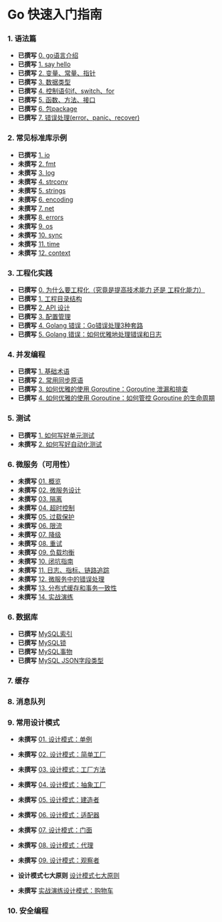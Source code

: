 # Go 快速入门指南

### 1. 语法篇
* **已撰写** [0. go语言介绍](01/00-go-intro.md)
* **已撰写** [1. say hello](01/01-hello.md)
* **已撰写** [2. 变量、常量、指针](01/02-variables.md)
* **已撰写** [3. 数据类型](01/03-data-type.md)
* **已撰写** [4. 控制语句if、switch、for](01/04-if-for-switch.md)
* **已撰写** [5. 函数、方法、接口](01/05-func-method-interface.md)
* **已撰写** [6. 包package](01/06-package.md)
* **已撰写** [7. 错误处理(error、panic、recover)](01/07-error.md)

### 2. 常见标准库示例
* **已撰写** [1. io](02/01/README.md)
* **未撰写** [2. fmt](02/02/)
* **未撰写** [3. log](02/)
* **未撰写** [4. strconv](02/)
* **未撰写** [5. strings](02/)
* **未撰写** [6. encoding](02/)
* **未撰写** [7. net](02/)
* **未撰写** [8. errors](02/)
* **未撰写** [9. os](02/)
* **未撰写** [10. sync](02/)
* **未撰写** [11. time](02/)
* **未撰写** [12. context](02/)

### 3. 工程化实践

* **已撰写** [0. 为什么要工程化（究竟是提高技术能力 还是 工程化能力）](03/00/README.md)
* **已撰写** [1. 工程目录结构](03/01-project-layout/01-project-layout.md)
* **已撰写** [2. API 设计](03/02/README.md)
* **已撰写** [3. 配置管理](03/03/README.md)
* **已撰写** [4. Golang 错误：Go错误处理3种套路](03/04/README.md)
* **已撰写** [5. Golang 错误：如何优雅地处理错误和日志](03/05/README.md)


### 4. 并发编程

* **已撰写** [1. 基础术语](04/01/README.md)
* **已撰写** [2. 常用同步原语](04/02/README.md)
* **已撰写** [3. 如何优雅的使用 Goroutine：Goroutine 泄漏和排查](04/03/README.md)
* **已撰写** [4. 如何优雅的使用 Goroutine：如何管控 Goroutine 的生命周期](04/04/README.md)

### 5. 测试
* **已撰写** [1. 如何写好单元测试](05/01/README.md)
* **未撰写** [2. 如何写好自动化测试](05/02/README.md)

### 6. 微服务（可用性）
* **未撰写** [01. 概览](06/01/README.md)
* **未撰写** [02. 微服务设计](06/01/README.md)
* **未撰写** [03. 隔离](06/01/README.md)
* **未撰写** [04. 超时控制](06/02/README.md)
* **未撰写** [05. 过载保护](06/03/README.md)
* **未撰写** [06. 限流](06/04/README.md)
* **未撰写** [07. 降级](06/05/README.md)
* **未撰写** [08. 重试](06/06/README.md)
* **未撰写** [09. 负载均衡](06/07/README.md)
* **未撰写** [10. 闭坑指南](06/08/README.md)
* **未撰写** [11. 日志、指标、链路追踪](06/09/README.md)
* **未撰写** [12. 微服务中的错误处理](06/12/README.md)
* **未撰写** [13. 分布式缓存和事务一致性](06/11/README.md)
* **未撰写** [14. 实战演练](06/10/README.md)


### 6. 数据库
* **已撰写** [MySQL索引](development/database/mysql/index.md)
* **已撰写** [MySQL锁](development/database/mysql/lock.md)
* **已撰写** [MySQL事物](development/database/mysql/transaction.md)
* **已撰写** [MySQL JSON字段类型](development/database/mysql/field.json.md)

### 7. 缓存

### 8. 消息队列

### 9. 常用设计模式

* **未撰写** [01. 设计模式：单例](06/10/README.md)
* **未撰写** [02. 设计模式：简单工厂](06/10/README.md)
* **未撰写** [03. 设计模式：工厂方法](06/10/README.md)
* **未撰写** [04. 设计模式：抽象工厂](06/10/README.md)
* **未撰写** [05. 设计模式：建造者](06/10/README.md)
* **未撰写** [06. 设计模式：适配器](06/10/README.md)
* **未撰写** [07. 设计模式：门面](06/10/README.md)
* **未撰写** [08. 设计模式：代理](06/10/README.md)
* **未撰写** [09. 设计模式：观察者](06/10/README.md)

* **设计模式七大原则** [设计模式七大原则](development/database/mysql/index.md)

* **未撰写** [实战演练设计模式：购物车](06/10/README.md)



### 10. 安全编程
